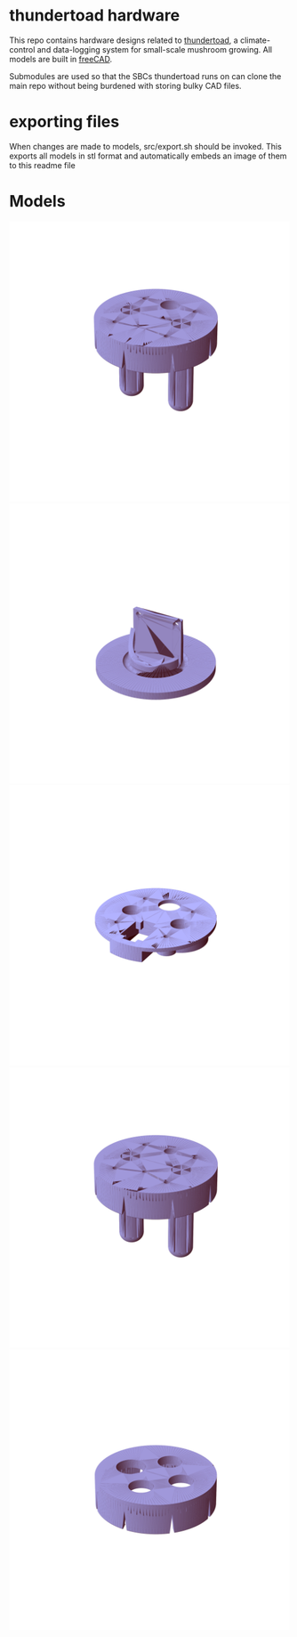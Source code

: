 # thundertoad hardware
This repo contains hardware designs related to
[thundertoad](https://github.com/ksu-cs-projects-2022-2023/spring2023-isaacPetersonKSU),
a climate-control and data-logging system for small-scale mushroom growing. All
models are built in [freeCAD](https://www.freecad.org/).


Submodules are used so that the SBCs thundertoad runs on can clone the main
repo without being burdened with storing bulky CAD files.


# exporting files
When changes are made to models, src/export.sh should be invoked. This exports all models in stl format and automatically embeds an image of them to this readme file

# Models
![unibody](img/unibody.png "2023-05-05 22:03:43")
![fitment_test_piece](img/fitment_test_piece.png "2023-05-05 22:03:43")
![sensor_housing](img/sensor_housing.png "2023-05-05 22:03:43")
![port_clip](img/port_clip.png "2023-05-05 22:03:43")
![drill_guide](img/drill_guide.png "2023-05-05 22:03:43")
